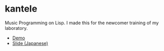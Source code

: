 # kantele

Music Programming on Lisp. I made this for the newcomer training of my laboratory.

* [Demo](https://45deg.github.io/Kantele)
* [Slide (Japanese)](presentation.md)

